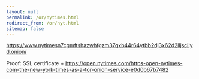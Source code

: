 ```yaml
---
layout: null
permalink: /or/nytimes.html
redirect_from: /or/nyt.html
sitemap: false
---
```


https://www.nytimesn7cgmftshazwhfgzm37qxb44r64ytbb2dj3x62d2lljsciiyd.onion/

Proof: SSL certificate + https://open.nytimes.com/https-open-nytimes-com-the-new-york-times-as-a-tor-onion-service-e0d0b67b7482
